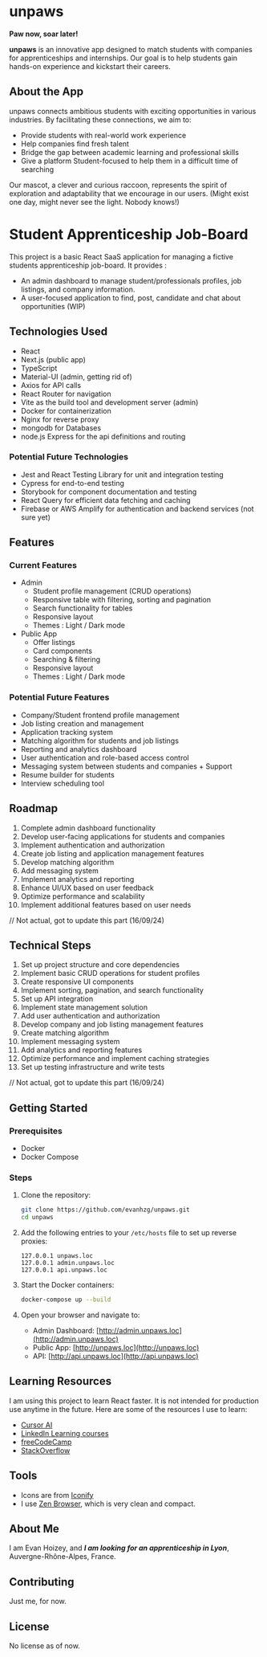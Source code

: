 # unpaws

**Paw now, soar later!**

**unpaws** is an innovative app designed to match students with companies for apprenticeships and internships. Our goal is to help students gain hands-on experience and kickstart their careers.

## About the App

unpaws connects ambitious students with exciting opportunities in various industries. By facilitating these connections, we aim to:

- Provide students with real-world work experience
- Help companies find fresh talent
- Bridge the gap between academic learning and professional skills
- Give a platform Student-focused to help them in a difficult time of searching

Our mascot, a clever and curious raccoon, represents the spirit of exploration and adaptability that we encourage in our users. (Might exist one day, might never see the light. Nobody knows!)

# Student Apprenticeship Job-Board

This project is a basic React SaaS application for managing a fictive students apprenticeship job-board. It provides :

- An admin dashboard to manage student/professionals profiles, job listings, and company information.
- A user-focused application to find, post, candidate and chat about opportunities (WIP)

## Technologies Used

- React
- Next.js (public app)
- TypeScript
- Material-UI (admin, getting rid of)
- Axios for API calls
- React Router for navigation
- Vite as the build tool and development server (admin)
- Docker for containerization
- Nginx for reverse proxy
- mongodb for Databases
- node.js Express for the api definitions and routing

### Potential Future Technologies

- Jest and React Testing Library for unit and integration testing
- Cypress for end-to-end testing
- Storybook for component documentation and testing
- React Query for efficient data fetching and caching
- Firebase or AWS Amplify for authentication and backend services (not sure yet)

## Features

### Current Features

- Admin
  - Student profile management (CRUD operations)
  - Responsive table with filtering, sorting and pagination
  - Search functionality for tables
  - Responsive layout
  - Themes : Light / Dark mode
- Public App
  - Offer listings
  - Card components
  - Searching & filtering
  - Responsive layout
  - Themes : Light / Dark mode

### Potential Future Features

- Company/Student frontend profile management
- Job listing creation and management
- Application tracking system
- Matching algorithm for students and job listings
- Reporting and analytics dashboard
- User authentication and role-based access control
- Messaging system between students and companies + Support
- Resume builder for students
- Interview scheduling tool

## Roadmap

1. Complete admin dashboard functionality
2. Develop user-facing applications for students and companies
3. Implement authentication and authorization
4. Create job listing and application management features
5. Develop matching algorithm
6. Add messaging system
7. Implement analytics and reporting
8. Enhance UI/UX based on user feedback
9. Optimize performance and scalability
10. Implement additional features based on user needs

// Not actual, got to update this part (16/09/24)

## Technical Steps

1. Set up project structure and core dependencies
2. Implement basic CRUD operations for student profiles
3. Create responsive UI components
4. Implement sorting, pagination, and search functionality
5. Set up API integration
6. Implement state management solution
7. Add user authentication and authorization
8. Develop company and job listing management features
9. Create matching algorithm
10. Implement messaging system
11. Add analytics and reporting features
12. Optimize performance and implement caching strategies
13. Set up testing infrastructure and write tests

// Not actual, got to update this part (16/09/24)

## Getting Started

### Prerequisites

- Docker
- Docker Compose

### Steps

1. Clone the repository:

   ```bash
   git clone https://github.com/evanhzg/unpaws.git
   cd unpaws
   ```

2. Add the following entries to your `/etc/hosts` file to set up reverse proxies:

   ```
   127.0.0.1 unpaws.loc
   127.0.0.1 admin.unpaws.loc
   127.0.0.1 api.unpaws.loc
   ```

3. Start the Docker containers:

   ```bash
   docker-compose up --build
   ```

4. Open your browser and navigate to:
   - Admin Dashboard: [http://admin.unpaws.loc](http://admin.unpaws.loc)
   - Public App: [http://unpaws.loc](http://unpaws.loc)
   - API: [http://api.unpaws.loc](http://api.unpaws.loc)

## Learning Resources

I am using this project to learn React faster. It is not intended for production use anytime in the future. Here are some of the resources I use to learn:

- [Cursor AI](https://www.cursor.so/)
- [LinkedIn Learning courses](https://www.linkedin.com/learning/)
- [freeCodeCamp](https://www.freecodecamp.org/)
- [StackOverflow](https://stackoverflow.com/)

## Tools

- Icons are from [Iconify](https://iconify.design/)
- I use [Zen Browser](https://zenbrowser.com/), which is very clean and compact.

## About Me

I am Evan Hoizey, and **_I am looking for an apprenticeship in Lyon_**, Auvergne-Rhône-Alpes, France.

## Contributing

Just me, for now.

## License

No license as of now.
